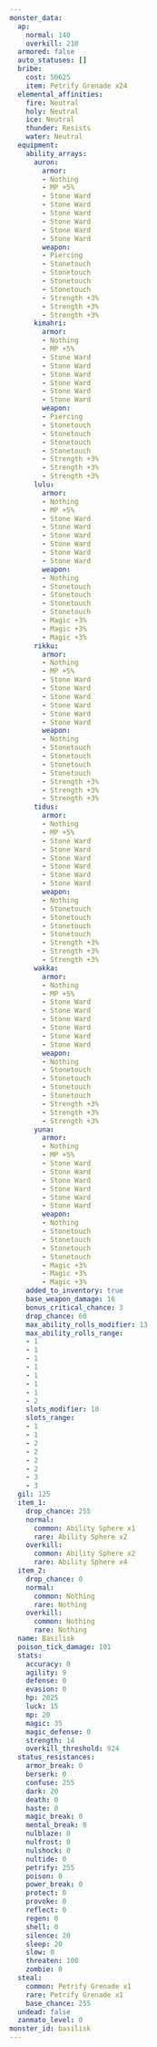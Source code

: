 ```yaml
---
monster_data:
  ap:
    normal: 140
    overkill: 210
  armored: false
  auto_statuses: []
  bribe:
    cost: 50625
    item: Petrify Grenade x24
  elemental_affinities:
    fire: Neutral
    holy: Neutral
    ice: Neutral
    thunder: Resists
    water: Neutral
  equipment:
    ability_arrays:
      auron:
        armor:
        - Nothing
        - MP +5%
        - Stone Ward
        - Stone Ward
        - Stone Ward
        - Stone Ward
        - Stone Ward
        - Stone Ward
        weapon:
        - Piercing
        - Stonetouch
        - Stonetouch
        - Stonetouch
        - Stonetouch
        - Strength +3%
        - Strength +3%
        - Strength +3%
      kimahri:
        armor:
        - Nothing
        - MP +5%
        - Stone Ward
        - Stone Ward
        - Stone Ward
        - Stone Ward
        - Stone Ward
        - Stone Ward
        weapon:
        - Piercing
        - Stonetouch
        - Stonetouch
        - Stonetouch
        - Stonetouch
        - Strength +3%
        - Strength +3%
        - Strength +3%
      lulu:
        armor:
        - Nothing
        - MP +5%
        - Stone Ward
        - Stone Ward
        - Stone Ward
        - Stone Ward
        - Stone Ward
        - Stone Ward
        weapon:
        - Nothing
        - Stonetouch
        - Stonetouch
        - Stonetouch
        - Stonetouch
        - Magic +3%
        - Magic +3%
        - Magic +3%
      rikku:
        armor:
        - Nothing
        - MP +5%
        - Stone Ward
        - Stone Ward
        - Stone Ward
        - Stone Ward
        - Stone Ward
        - Stone Ward
        weapon:
        - Nothing
        - Stonetouch
        - Stonetouch
        - Stonetouch
        - Stonetouch
        - Strength +3%
        - Strength +3%
        - Strength +3%
      tidus:
        armor:
        - Nothing
        - MP +5%
        - Stone Ward
        - Stone Ward
        - Stone Ward
        - Stone Ward
        - Stone Ward
        - Stone Ward
        weapon:
        - Nothing
        - Stonetouch
        - Stonetouch
        - Stonetouch
        - Stonetouch
        - Strength +3%
        - Strength +3%
        - Strength +3%
      wakka:
        armor:
        - Nothing
        - MP +5%
        - Stone Ward
        - Stone Ward
        - Stone Ward
        - Stone Ward
        - Stone Ward
        - Stone Ward
        weapon:
        - Nothing
        - Stonetouch
        - Stonetouch
        - Stonetouch
        - Stonetouch
        - Strength +3%
        - Strength +3%
        - Strength +3%
      yuna:
        armor:
        - Nothing
        - MP +5%
        - Stone Ward
        - Stone Ward
        - Stone Ward
        - Stone Ward
        - Stone Ward
        - Stone Ward
        weapon:
        - Nothing
        - Stonetouch
        - Stonetouch
        - Stonetouch
        - Stonetouch
        - Magic +3%
        - Magic +3%
        - Magic +3%
    added_to_inventory: true
    base_weapon_damage: 16
    bonus_critical_chance: 3
    drop_chance: 60
    max_ability_rolls_modifier: 13
    max_ability_rolls_range:
    - 1
    - 1
    - 1
    - 1
    - 1
    - 1
    - 1
    - 2
    slots_modifier: 10
    slots_range:
    - 1
    - 1
    - 2
    - 2
    - 2
    - 2
    - 3
    - 3
  gil: 125
  item_1:
    drop_chance: 255
    normal:
      common: Ability Sphere x1
      rare: Ability Sphere x2
    overkill:
      common: Ability Sphere x2
      rare: Ability Sphere x4
  item_2:
    drop_chance: 0
    normal:
      common: Nothing
      rare: Nothing
    overkill:
      common: Nothing
      rare: Nothing
  name: Basilisk
  poison_tick_damage: 101
  stats:
    accuracy: 0
    agility: 9
    defense: 0
    evasion: 0
    hp: 2025
    luck: 15
    mp: 20
    magic: 35
    magic_defense: 0
    strength: 14
    overkill_threshold: 924
  status_resistances:
    armor_break: 0
    berserk: 0
    confuse: 255
    dark: 20
    death: 0
    haste: 0
    magic_break: 0
    mental_break: 0
    nulblaze: 0
    nulfrost: 0
    nulshock: 0
    nultide: 0
    petrify: 255
    poison: 0
    power_break: 0
    protect: 0
    provoke: 0
    reflect: 0
    regen: 0
    shell: 0
    silence: 20
    sleep: 20
    slow: 0
    threaten: 100
    zombie: 0
  steal:
    common: Petrify Grenade x1
    rare: Petrify Grenade x1
    base_chance: 255
  undead: false
  zanmato_level: 0
monster_id: basilisk
---
```

